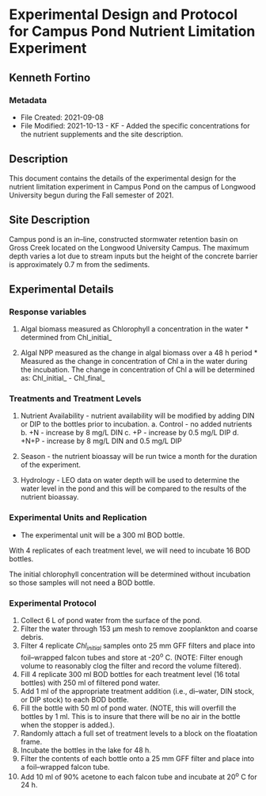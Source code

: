 # Experimental Design and Protocol for Campus Pond Nutrient Limitation Experiment
## Kenneth Fortino
### Metadata
  
  * File Created: 2021-09-08
  * File Modified: 2021-10-13 - KF - Added the specific concentrations for the nutrient supplements and the site description.
</ul>

## Description

This document contains the details of the experimental design for the nutrient limitation experiment in Campus Pond on the campus of Longwood University begun during the Fall semester of 2021.


## Site Description

Campus pond is an in&ndash;line, constructed stormwater retention basin on Gross Creek located on the Longwood University Campus. The maximum depth varies a lot due to stream inputs but the height of the concrete barrier is approximately 0.7 m from the sediments.

## Experimental Details
### Response variables

  1. Algal biomass measured as Chlorophyll a concentration in the water
    * determined from Chl_initial_
    
  2. Algal NPP measured as the change in algal biomass over a 48 h period
    * Measured as the change in concentration of Chl a in the water during the incubation. The change in concentration of Chl a will be determined as: Chl_initial_ - Chl_final_


### Treatments and Treatment Levels

  1. Nutrient Availability - nutrient availability will be modified by adding DIN or DIP to the bottles prior to incubation.
    a. Control -  no added nutrients
    b. +N -  increase by 8 mg/L DIN
    c. +P -  increase by 0.5 mg/L DIP
    d. +N+P -  increase by 8 mg/L DIN and 0.5 mg/L DIP

  2. Season - the nutrient bioassay will be run twice a month for the duration of the experiment.
  3. Hydrology - LEO data on water depth will be used to determine the water level in the pond and this will be compared to the results of the nutrient bioassay.


### Experimental Units and Replication

* The experimental unit will be a 300 ml BOD bottle.

<p>
With 4 replicates of each treatment level, we will need to incubate 16 BOD bottles.
</p>
<p>
The initial chlorophyll concentration will be determined without incubation so those samples will not need a BOD bottle.
</p> 

<h3>Experimental Protocol</h3>
<ol>
  <li>Collect 6 L of pond water from the surface of the pond.</li>
  <li>Filter the water through 153 &mu;m mesh to remove zooplankton and coarse debris.</li>
  <li>Filter 4 replicate <em>Chl<sub>initial</sub></em> samples onto 25 mm GFF filters and place into foil&ndash;wrapped falcon tubes and store at -20<sup>o</sup> C. (NOTE: Filter enough volume to reasonably clog the filter and record the volume filtered).</li>
  <li>Fill 4 replicate 300 ml BOD bottles for each treatment level (16 total bottles) with 250 ml of filtered pond water.</li>
  <li>Add 1 ml of the appropriate treatment addition (i.e., di&ndash;water, DIN stock, or DIP stock) to each BOD bottle.</li>
  <li>Fill the bottle with 50 ml of pond water. (NOTE, this will overfill the bottles by 1 ml. This is to insure that there will be no air in the bottle when the stopper is added.).</li>
  <li>Randomly attach a full set of treatment levels to a block on the floatation frame.</li>
  <li>Incubate the bottles in the lake for 48 h.</li>
  <li>Filter the contents of each bottle onto a 25 mm GFF filter and place into a foil&ndash;wrapped falcon tube.</li>
  <li>Add 10 ml of 90% acetone to each falcon tube and incubate at 20<sup>o</sup> C for 24 h.</li>
